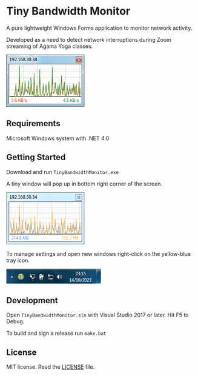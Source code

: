 # Tiny Bandwidth Monitor

A pure lightweight Windows Forms application to monitor network activity.

Developed as a need to detect network interruptions during Zoom streaming of Agama Yoga classes.

![bytes-per-second.png](https://github.com/agamayoga/TinyBandwidthMonitor/blob/main/Documentation/bytes-per-second.png?raw=true)

## Requirements

Microsoft Windows system with .NET 4.0

## Getting Started

Download and run `TinyBandwidthMonitor.exe`

A tiny window will pop up in bottom right corner of the screen.

![accumulated.png](https://github.com/agamayoga/TinyBandwidthMonitor/blob/main/Documentation/accumulated.png?raw=true)

To manage settings and open new windows right-click on the yellow-blue tray icon.

![tray-icon.png](https://github.com/agamayoga/TinyBandwidthMonitor/blob/main/Documentation/tray-icon.png?raw=true)

## Development

Open `TinyBandwidthMonitor.sln` with Visual Studio 2017 or later. Hit F5 to Debug.

To build and sign a release run `make.bat`

## License

MIT license. Read the [LICENSE](https://github.com/agamayoga/TinyBandwidthMonitor/blob/main/LICENSE) file.